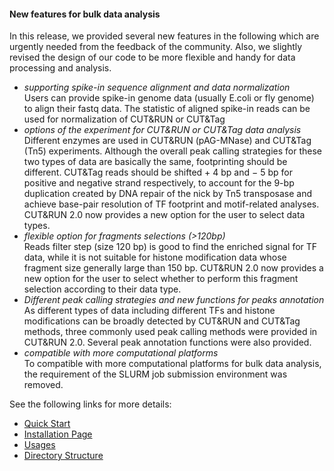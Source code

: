 
#### New features for bulk data analysis

In this release, we provided several new features in the following which are urgently needed from the feedback of the community. Also, we slightly revised the design of our code to be more flexible and handy for data processing and analysis.
- *supporting spike-in sequence alignment and data normalization*   
    Users can provide spike-in genome data (usually E.coli or fly genome) to align their fastq data. The statistic of aligned spike-in reads can be used for normalization of CUT&RUN or CUT&Tag 
- *options of the experiment for CUT&RUN or CUT&Tag data analysis*  
    Different enzymes are used in CUT&RUN (pAG-MNase) and CUT&Tag (Tn5) experiments. Although the overall peak calling strategies for these two types of data are basically the same, footprinting should be different. CUT&Tag reads should be shifted + 4 bp and − 5 bp for positive and negative strand respectively, to account for the 9-bp duplication created by DNA repair of the nick by Tn5 transposase and achieve base-pair resolution of TF footprint and motif-related analyses. CUT&RUN 2.0 now provides a new option for the user to select data types.
- *flexible option for fragments selections (>120bp)*  
    Reads filter step (size 120 bp) is good to find the enriched signal for TF data, while it is not suitable for histone modification data whose fragment size generally large than 150 bp. CUT&RUN 2.0 now provides a new option for the user to select whether to perform this fragment selection according to their data type.
- *Different peak calling strategies and new functions for peaks annotation*  
    As different types of data including different TFs and histone modifications can be broadly detected by CUT&RUN and CUT&Tag methods, three commonly used peak calling methods were provided in CUT&RUN 2.0. Several peak annotation functions were also provided.
- *compatible with more computational platforms*    
    To compatible with more computational platforms for bulk data analysis, the requirement of the SLURM job submission environment was removed. 


See the following links for more details:


- [Quick Start](./bulk-QUICK.md)
- [Installation Page](./bulk-INSTALL.md)
- [Usages](./bulk-USAGE.md)
- [Directory Structure](./bulk-DIRECTORY.md)
